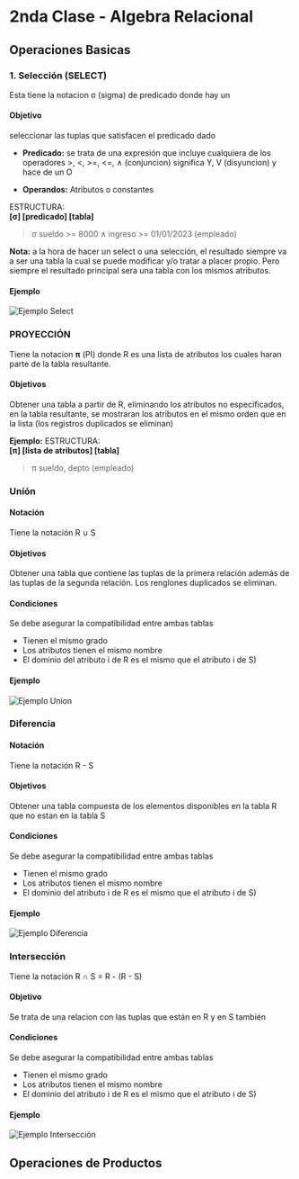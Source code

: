# 2nda Clase - Algebra Relacional
## Operaciones Basicas
### 1. Selección (SELECT)
Esta tiene la notacion σ (sigma) de predicado 
donde hay un 
#### Objetivo
seleccionar las tuplas que satisfacen el predicado dado


- **Predicado:** se trata de una expresión que incluye cualquiera de los operadores  >, <, >=, <=, ∧ (conjuncion) significa Y, V (disyuncion) y hace de un O

- **Operandos:** Atributos o constantes

ESTRUCTURA:  
**[σ] [predicado] [tabla]**
> σ sueldo >= 8000 ∧ ingreso >= 01/01/2023 (empleado)

**Nota:** a la hora de hacer un select o una selección, el resultado siempre va a ser una tabla la cual se puede modificar y/o tratar a placer propio. Pero siempre el resultado principal sera una tabla con los mismos atributos.

#### Ejemplo
![Ejemplo Select](/home/gutmanndev/Documentos/classes/5st_semester/DataBases/images/select_example.png "Ejemplo Select")

### PROYECCIÓN 
Tiene la notacion **π** (PI) donde R es una lista de atributos los cuales haran parte de la tabla resultante. 

#### Objetivos
Obtener una tabla a partir de R, eliminando los atributos no especificados, en la tabla resultante, se mostraran los atributos en el mismo orden que en la lista (los registros duplicados se eliminan)

**Ejemplo:**
ESTRUCTURA:  
**[π] [lista de atributos] [tabla]**
> π sueldo, depto (empleado)


### Unión
#### Notación
Tiene la notación R ∪ S 

#### Objetivos
Obtener una tabla que contiene las tuplas de la primera relación además de las tuplas de la segunda relación. Los renglones duplicados se eliminan.

#### Condiciones
Se debe asegurar la compatibilidad entre ambas tablas

- Tienen el mismo grado
- Los atributos tienen el mismo nombre
- El dominio del atributo i de R es el mismo que el atributo i de S)

#### Ejemplo
![Ejemplo Union](/home/gutmanndev/Documentos/classes/5st_semester/DataBases/images/union_example.png "Ejemplo Union")


### Diferencia
#### Notación
Tiene la notación R - S 

#### Objetivos
Obtener una tabla compuesta de los elementos disponibles en la tabla R que no estan en la tabla S

#### Condiciones
Se debe asegurar la compatibilidad entre ambas tablas

- Tienen el mismo grado
- Los atributos tienen el mismo nombre
- El dominio del atributo i de R es el mismo que el atributo i de S)

#### Ejemplo
![Ejemplo Diferencia](/home/gutmanndev/Documentos/classes/5st_semester/DataBases/images/difference_example.png "Ejemplo Diferencia")
### Intersección
Tiene la notación R ∩ S = R - (R - S)
#### Objetivo
Se trata de una relacion con las tuplas que están en R y en S también
#### Condiciones
Se debe asegurar la compatibilidad entre ambas tablas

- Tienen el mismo grado
- Los atributos tienen el mismo nombre
- El dominio del atributo i de R es el mismo que el atributo i de S)
#### Ejemplo
![Ejemplo Intersección](/home/gutmanndev/Documentos/classes/5st_semester/DataBases/images/intersection_example.png "Ejemplo Intersección")


## Operaciones de Productos


